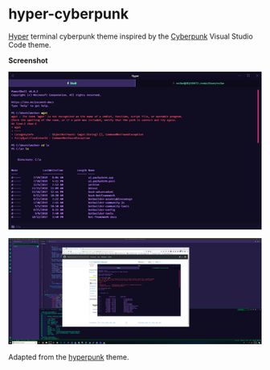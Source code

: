 # hyper-cyberpunk

[Hyper](https://hyper.is) terminal cyberpunk theme inspired by the [Cyberpunk](https://github.com/prometheux-ar/cyberpunk) Visual Studio Code theme.

**Screenshot**

![Hyper Cyberpunk Theme](./assets/screenshot.png)

![Hyper Cyberpunk Theme Visual Studio Code match](./assets/vscode-match.png)

Adapted from the [hyperpunk](https://github.com/staltz/hyperpunk) theme.
